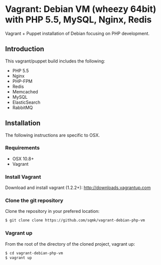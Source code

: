 # Vagrant: Debian VM (wheezy 64bit) with PHP 5.5, MySQL, Nginx, Redis

Vagrant + Puppet installation of Debian focusing on PHP development.

## Introduction

This vagrant/puppet build includes the following:
- PHP 5.5
- Nginx
- PHP-FPM
- Redis
- Memcached
- MySQL
- ElasticSearch
- RabbitMQ

## Installation

The following instructions are specific to OSX.

### Requirements

- OSX 10.8+
- Vagrant

### Install Vagrant

Download and install vagrant (1.2.2+): http://downloads.vagrantup.com

### Clone the git repository

Clone the repository in your prefered location:

```sh
$ git clone clone https://github.com/sqmk/vagrant-debian-php-vm
```

### Vagrant up

From the root of the directory of the cloned project, vagrant up:

```sh
$ cd vagrant-debian-php-vm
$ vagrant up
```
